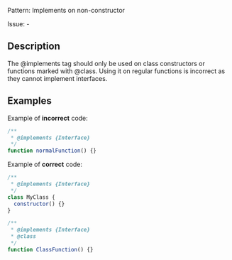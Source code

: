Pattern: Implements on non-constructor

Issue: -

## Description

The @implements tag should only be used on class constructors or functions marked with @class. Using it on regular functions is incorrect as they cannot implement interfaces.

## Examples

Example of **incorrect** code:
```javascript
/**
 * @implements {Interface}
 */
function normalFunction() {}
```

Example of **correct** code:
```javascript
/**
 * @implements {Interface}
 */
class MyClass {
  constructor() {}
}

/**
 * @implements {Interface}
 * @class
 */
function ClassFunction() {}
```